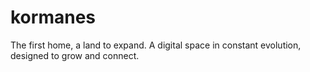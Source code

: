 # kormanes
The first home, a land to expand. A digital space in constant evolution, designed to grow and connect.
